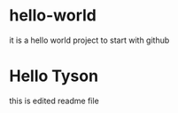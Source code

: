 # hello-world
it is a hello world project to start with github

# Hello Tyson
this is edited readme file
